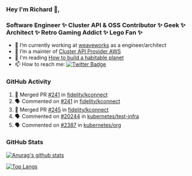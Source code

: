 ### Hey I'm Richard 👋, 

<h3 align="left">Software Engineer ✨ Cluster API & OSS Contributor ✨ Geek ✨ Architect ✨ Retro Gaming Addict ✨ Lego Fan ✨</h3>

- 🔭 I’m currently working at [weaveworks](https://github.com/weaveworks) as a engineer/architect
- 👯 I’m a mainter of [Cluster API Provider AWS](https://github.com/kubernetes-sigs/cluster-api-provider-aws)
- 💬 I'm reading [How to build a habitable planet](https://www.amazon.co.uk/How-Build-Habitable-Planet-Humankind/dp/0691140065)
- 📫 How to reach me: [![Twitter Badge](https://img.shields.io/badge/-@fruit_case-00acee?style=flat&logo=Twitter&logoColor=white)](https://twitter.com/intent/follow?screen_name=fruit_case "Follow on Twitter")

### GitHub Activity 

<!--START_SECTION:activity-->
1. 🎉 Merged PR [#241](https://github.com/fidelity/kconnect/pull/241) in [fidelity/kconnect](https://github.com/fidelity/kconnect)
2. 🗣 Commented on [#241](https://github.com/fidelity/kconnect/issues/241) in [fidelity/kconnect](https://github.com/fidelity/kconnect)
3. 🎉 Merged PR [#245](https://github.com/fidelity/kconnect/pull/245) in [fidelity/kconnect](https://github.com/fidelity/kconnect)
4. 🗣 Commented on [#20244](https://github.com/kubernetes/test-infra/issues/20244) in [kubernetes/test-infra](https://github.com/kubernetes/test-infra)
5. 🗣 Commented on [#2387](https://github.com/kubernetes/org/issues/2387) in [kubernetes/org](https://github.com/kubernetes/org)
<!--END_SECTION:activity-->

### GitHub Stats

[![Anurag's github stats](https://github-readme-stats.vercel.app/api?username=richardcase&count_private=true&show_icons=true)](https://github.com/anuraghazra/github-readme-stats)

[![Top Langs](https://github-readme-stats.vercel.app/api/top-langs/?username=richardcase&hide=html&layout=compact)](https://github.com/anuraghazra/github-readme-stats)
